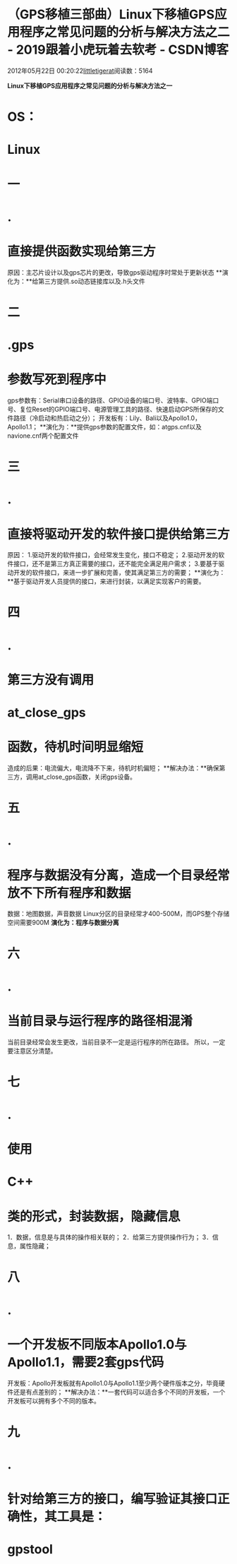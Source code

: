 
# （GPS移植三部曲）Linux下移植GPS应用程序之常见问题的分析与解决方法之二 - 2019跟着小虎玩着去软考 - CSDN博客

2012年05月22日 00:20:22[littletigerat](https://me.csdn.net/littletigerat)阅读数：5164



**Linux下移植GPS应用程序之常见问题的分析与解决方法之一**
# OS：
# Linux
# 一
# .
# 直接提供函数实现给第三方
原因：主芯片设计以及gps芯片的更改，导致gps驱动程序时常处于更新状态
**演化为：**给第三方提供.so动态链接库以及.h头文件
# 二
# .gps
# 参数写死到程序中
gps参数有：Serial串口设备的路径、GPIO设备的端口号、波特率、GPIO端口号、复位Reset的GPIO端口号、电源管理工具的路径、快速启动GPS所保存的文件路径（冷启动和热启动之分）；
开发板有：Lily、Bali以及Apollo1.0，Apollo1.1；
**演化为：**提供gps参数的配置文件，如：atgps.cnf以及navione.cnf两个配置文件

# 三
# .
# 直接将驱动开发的软件接口提供给第三方
原因：
1.驱动开发的软件接口，会经常发生变化，接口不稳定；
2.驱动开发的软件接口，还不是第三方真正需要的接口，还不能完全满足用户需求；
3.要基于驱动开发的软件接口，来进一步扩展和完善，使其满足第三方的需要；
**演化为：**基于驱动开发人员提供的接口，来进行封装，以满足实现客户的需要。
# 四
# .
# 第三方没有调用
# at_close_gps
# 函数，待机时间明显缩短
造成的后果：电流偏大，电流降不下来，待机时机偏短；
**解决办法：**确保第三方，调用at_close_gps函数，关闭gps设备。
# 五
# .
# 程序与数据没有分离，造成一个目录经常放不下所有程序和数据
数据：地图数据，声音数据
Linux分区的目录经常才400-500M，而GPS整个存储空间需要900M
**演化为：程序与数据分离**

# 六
# .
# 当前目录与运行程序的路径相混淆
当前目录经常会发生更改，当前目录不一定是运行程序的所在路径。
所以，一定要注意区分清楚。
# 七
# .
# 使用
# C++
# 类的形式，封装数据，隐藏信息
1．数据，信息是与具体的操作相关联的；
2．给第三方提供操作行为；
3．信息，属性隐藏；

# 八
# .
# 一个开发板不同版本Apollo1.0与Apollo1.1，需要2套gps代码
开发板：Apollo开发板就有Apollo1.0与Apollo1.1至少两个硬件版本之分，毕竟硬件还是有点差别的；
**解决办法：**一套代码可以适合多个不同的开发板，一个开发板可以拥有多个不同的版本。
# 九
# .
# 针对给第三方的接口，编写验证其接口正确性，其工具是：
# gpstool



